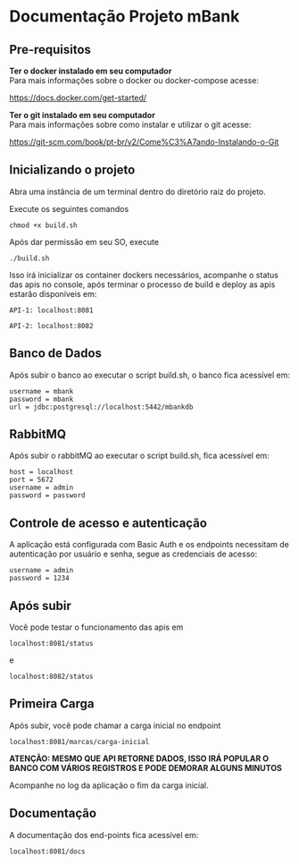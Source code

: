 # Documentação Projeto mBank

## Pre-requisitos

**Ter o docker instalado em seu computador**  
Para mais informações sobre o docker ou docker-compose acesse:

https://docs.docker.com/get-started/

**Ter o git instalado em seu computador**  
Para mais informações sobre como instalar e utilizar o git acesse:

https://git-scm.com/book/pt-br/v2/Come%C3%A7ando-Instalando-o-Git

## Inicializando o projeto

Abra uma instância de um terminal dentro do diretório raiz do projeto.

Execute os seguintes comandos

```
chmod +x build.sh
```

Após dar permissão em seu SO, execute

```
./build.sh
```

Isso irá inicializar os container dockers necessários, acompanhe o status das apis no console, após terminar o processo de build e deploy as apis estarão disponíveis em:

```
API-1: localhost:8081
```

```
API-2: localhost:8082
```

## Banco de Dados

Após subir o banco ao executar o script build.sh, o banco fica acessível em:

```
username = mbank
password = mbank
url = jdbc:postgresql://localhost:5442/mbankdb
```

## RabbitMQ

Após subir o rabbitMQ ao executar o script build.sh, fica acessível em:

```
host = localhost
port = 5672
username = admin
password = password
```

## Controle de acesso e autenticação

A aplicação está configurada com Basic Auth e os endpoints necessitam de autenticação por usuário e senha, segue as credenciais de acesso:

```
username = admin
password = 1234
```

## Após subir

Você pode testar o funcionamento das apis em

```
localhost:8081/status
```
e
```
localhost:8082/status
```

## Primeira Carga

Após subir, você pode chamar a carga inicial no endpoint

```
localhost:8081/marcas/carga-inicial
```

**ATENÇÃO: MESMO QUE API RETORNE DADOS, ISSO IRÁ POPULAR O BANCO COM VÁRIOS REGISTROS E PODE DEMORAR ALGUNS MINUTOS**

Acompanhe no log da aplicação o fim da carga inicial.


## Documentação

A documentação dos end-points fica acessível em:

```
localhost:8081/docs
```
